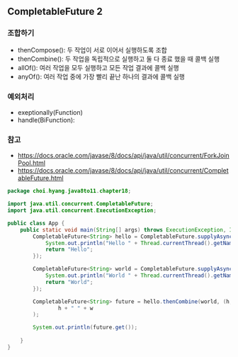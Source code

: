 ## CompletableFuture 2

### 조합하기
+ thenCompose(): 두 작업이 서로 이어서 실행하도록 조합
+ thenCombine(): 두 작업을 독립적으로 실행하고 둘 다 종료 했을 때 콜백 실행
+ allOf(): 여러 작업을 모두 실행하고 모든 작업 결과에 콜백 실행
+ anyOf(): 여러 작업 중에 가장 빨리 끝난 하나의 결과에 콜백 실행

### 예외처리
+ exeptionally(Function)
+ handle(BiFunction): 

### 참고
+ https://docs.oracle.com/javase/8/docs/api/java/util/concurrent/ForkJoinPool.html
+ https://docs.oracle.com/javase/8/docs/api/java/util/concurrent/CompletableFuture.html

```java
package choi.hyang.java8to11.chapter18;

import java.util.concurrent.CompletableFuture;
import java.util.concurrent.ExecutionException;

public class App {
    public static void main(String[] args) throws ExecutionException, InterruptedException {
        CompletableFuture<String> hello = CompletableFuture.supplyAsync(() -> {
            System.out.println("Hello " + Thread.currentThread().getName());
            return "Hello";
        });

        CompletableFuture<String> world = CompletableFuture.supplyAsync(() -> {
            System.out.println("World " + Thread.currentThread().getName());
            return "World";
        });

        CompletableFuture<String> future = hello.thenCombine(world, (h, w) ->
                h + " " + w
        );

        System.out.println(future.get());
        
    }
}
```
